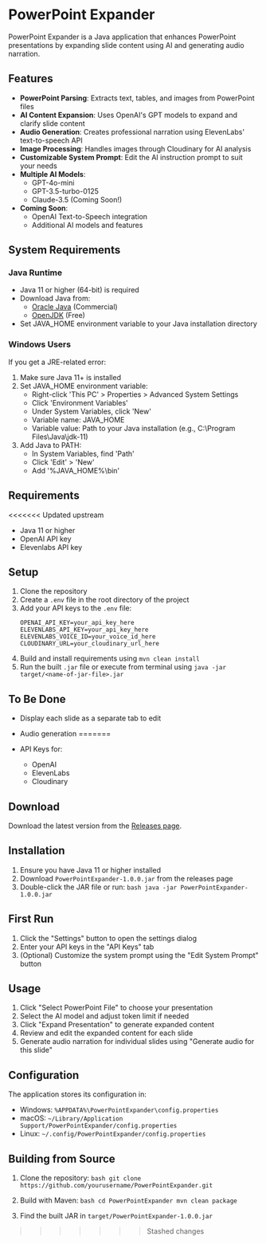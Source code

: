 # PowerPoint Expander

PowerPoint Expander is a Java application that enhances PowerPoint presentations by expanding slide content using AI and generating audio narration.

## Features

- **PowerPoint Parsing**: Extracts text, tables, and images from PowerPoint files
- **AI Content Expansion**: Uses OpenAI's GPT models to expand and clarify slide content
- **Audio Generation**: Creates professional narration using ElevenLabs' text-to-speech API
- **Image Processing**: Handles images through Cloudinary for AI analysis
- **Customizable System Prompt**: Edit the AI instruction prompt to suit your needs
- **Multiple AI Models**:
  - GPT-4o-mini
  - GPT-3.5-turbo-0125
  - Claude-3.5 (Coming Soon!)
- **Coming Soon**:
  - OpenAI Text-to-Speech integration
  - Additional AI models and features

## System Requirements

### Java Runtime
- Java 11 or higher (64-bit) is required
- Download Java from:
  - [Oracle Java](https://www.oracle.com/java/technologies/downloads/#java11) (Commercial)
  - [OpenJDK](https://adoptium.net/) (Free)
- Set JAVA_HOME environment variable to your Java installation directory

### Windows Users
If you get a JRE-related error:
1. Make sure Java 11+ is installed
2. Set JAVA_HOME environment variable:
   - Right-click 'This PC' > Properties > Advanced System Settings
   - Click 'Environment Variables'
   - Under System Variables, click 'New'
   - Variable name: JAVA_HOME
   - Variable value: Path to your Java installation (e.g., C:\Program Files\Java\jdk-11)
3. Add Java to PATH:
   - In System Variables, find 'Path'
   - Click 'Edit' > 'New'
   - Add '%JAVA_HOME%\bin'

## Requirements
<<<<<<< Updated upstream
- Java 11 or higher
- OpenAI API key
- Elevenlabs API key

## Setup
1. Clone the repository
2. Create a `.env` file in the root directory of the project
3. Add your API keys to the `.env` file:
   ```
   OPENAI_API_KEY=your_api_key_here
   ELEVENLABS_API_KEY=your_api_key_here
   ELEVENLABS_VOICE_ID=your_voice_id_here
   CLOUDINARY_URL=your_cloudinary_url_here
   ```
4. Build and install requirements using `mvn clean install`
5. Run the built `.jar` file or execute from terminal using `java -jar target/<name-of-jar-file>.jar`

## To Be Done
- Display each slide as a separate tab to edit
- Audio generation
=======

- API Keys for:
  - OpenAI
  - ElevenLabs
  - Cloudinary

## Download

Download the latest version from the [Releases page](https://github.com/yourusername/PPTExpander/releases).

## Installation

1. Ensure you have Java 11 or higher installed
2. Download `PowerPointExpander-1.0.0.jar` from the releases page
3. Double-click the JAR file or run:   ```bash
   java -jar PowerPointExpander-1.0.0.jar   ```

## First Run

1. Click the "Settings" button to open the settings dialog
2. Enter your API keys in the "API Keys" tab
3. (Optional) Customize the system prompt using the "Edit System Prompt" button

## Usage

1. Click "Select PowerPoint File" to choose your presentation
2. Select the AI model and adjust token limit if needed
3. Click "Expand Presentation" to generate expanded content
4. Review and edit the expanded content for each slide
5. Generate audio narration for individual slides using "Generate audio for this slide"

## Configuration

The application stores its configuration in:
- Windows: `%APPDATA%\PowerPointExpander\config.properties`
- macOS: `~/Library/Application Support/PowerPointExpander/config.properties`
- Linux: `~/.config/PowerPointExpander/config.properties`

## Building from Source

1. Clone the repository:   ```bash
   git clone https://github.com/yourusername/PowerPointExpander.git   ```

2. Build with Maven:   ```bash
   cd PowerPointExpander
   mvn clean package   ```

3. Find the built JAR in `target/PowerPointExpander-1.0.0.jar`
>>>>>>> Stashed changes
